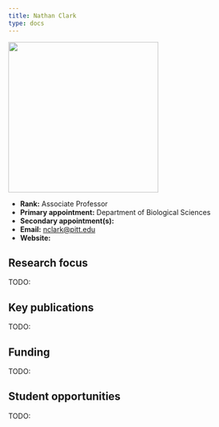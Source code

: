 ```yaml
---
title: Nathan Clark
type: docs
---
```


<img src="https://www.biology.pitt.edu/sites/default/files/Clark%20picture.jpg" width="300px">

-   **Rank:** Associate Professor
-   **Primary appointment:** Department of Biological Sciences
-   **Secondary appointment(s):**
-   **Email:** <nclark@pitt.edu>
-   **Website:**

## Research focus

TODO:

## Key publications

TODO:

## Funding

TODO:

## Student opportunities

TODO:
